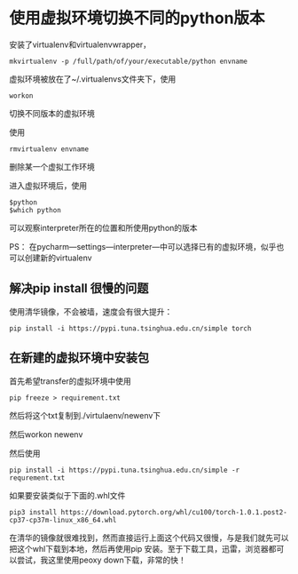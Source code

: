 # 使用虚拟环境切换不同的python版本

安装了virtualenv和virtualenvwrapper，

```
mkvirtualenv -p /full/path/of/your/executable/python envname
```

虚拟环境被放在了~/.virtualenvs文件夹下，使用

```
workon
```

切换不同版本的虚拟环境

使用

```
rmvirtualenv envname
```

删除某一个虚拟工作环境

进入虚拟环境后，使用

```
$python
$which python
```

可以观察interpreter所在的位置和所使用python的版本

PS： 在pycharm—settings—interpreter—中可以选择已有的虚拟环境，似乎也可以创建新的virtualenv

## 解决pip install 很慢的问题

使用清华镜像，不会被墙，速度会有很大提升：

```
pip install -i https://pypi.tuna.tsinghua.edu.cn/simple torch
```

## 在新建的虚拟环境中安装包

首先希望transfer的虚拟环境中使用

```
pip freeze > requirement.txt
```

然后将这个txt复制到./virtulaenv/newenv下

然后workon newenv

然后使用

```
pip install -i https://pypi.tuna.tsinghua.edu.cn/simple -r requrement.txt 
```

如果要安装类似于下面的.whl文件

```
pip3 install https://download.pytorch.org/whl/cu100/torch-1.0.1.post2-cp37-cp37m-linux_x86_64.whl
```

在清华的镜像就很难找到，然而直接运行上面这个代码又很慢，与是我们就先可以把这个whl下载到本地，然后再使用pip 安装。至于下载工具，迅雷，浏览器都可以尝试，我这里使用peoxy down下载，非常的快！

